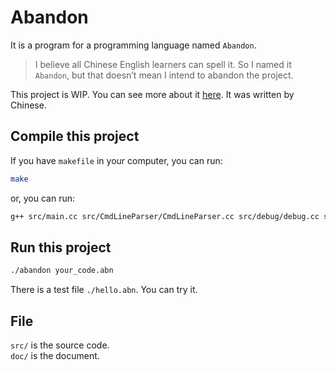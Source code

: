 # Abandon
It is a program for a programming language named `Abandon`.
> I believe all Chinese English learners can spell it. So I named it `Abandon`, but that doesn’t mean I intend to abandon the project.  

This project is WIP.
You can see more about it [here](https://iamzhz.github.io/t/).  It was written by Chinese.
## Compile this project
If you have `makefile` in your computer, you can run:
``` bash
make
```
or, you can run:
``` bash
g++ src/main.cc src/CmdLineParser/CmdLineParser.cc src/debug/debug.cc src/FileManager/FileManager.cc src/Lexer/signToken.cc src/Lexer/Lexer.cc src/Parser/Parser.cc src/Parser/utils.cc src/Parser/if_else.cc src/Parser/function.cc src/Parser/loop.cc src/Parser/unit.cc src/PointerManager/PointerManager.cc src/SayError/SayError.cc src/Token/Token.cc src/Tree/Tree.cc -o abandon -std=c++11 -g
```

## Run this project
``` bash
./abandon your_code.abn
```
There is a test file `./hello.abn`. You can try it.  

## File
`src/` is the source code.  
`doc/` is the document.
